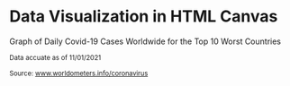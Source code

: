 # Data Visualization in HTML Canvas

Graph of Daily Covid-19 Cases Worldwide for the Top 10 Worst Countries

<sub>Data accuate as of 11/01/2021</sub>

<sub>Source: www.worldometers.info/coronavirus</sub>

